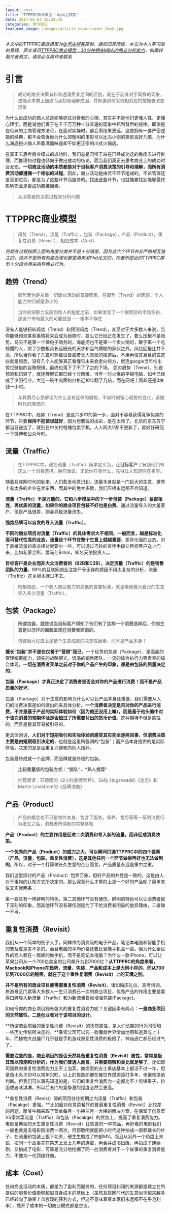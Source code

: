 ```yaml
---
layout: post
title: "TTPPRC商业模型--by风尘棋客"
date: 2017-01-04 10:24:30
categories: 学习笔记
featured_image: /images/article_cover/cover_desk.jpg
---
```


*本文中的TTPPRC商业模型为[@风尘棋客](https://www.zhihu.com/people/yuzhouedison)原创，版权归其所属，本文为本人学习后的整理，原文请见[TTPPRC商业模型：30分钟拥有MBA的商业分析能力](https://zhuanlan.zhihu.com/p/20325151?columnSlug=edisonlab)，如需转载作者原文，请务必与原作者联系*

# 引言

> 成功的商业决策者和普通消费者之间的区别，就在于前者对于同样的现象，更能从本质上细致而深刻地理解成因，并知道如何采取相对应的措施去改变现象

为什么说成功的商人总是能够抓住消费者的心理，其实并不是他们更懂人性、更懂心理学，而是说他们善于在千千万万种十分普遍的现象中抓到背后的规律。即使是在经典的工商管理方法论，在面对实操时，都会离结果更远，这些拥有一套严密逻辑的经典，都不会告诉你为什么郭敬明的电影可以比冯小刚的票房高好几倍，为什么海底捞火锅人声鼎沸而味道却不如更正宗的川式火锅店。

在真正去思考商业模式的成功时，我们总是习惯于站在已经成功这的角度去进行推理，而推理的过程也倾向于做出成功的结论，而当我们真正去思考商业上的成功时会发现，**一切商业活动的本质都是对于目标客户消费决策的引导和理解，而所有消费活动都遵循一个相似的过程**。因此，商业活动是由若干环节组成的，不论管理还是营销过程，都是为了这些环节而服务的。找出这些环节，也就能够找到能够最终影响商业是否成功直接因素。

> 从决策者的决策过程来分析问题

# TTPPRC商业模型

> 趋势（Trend），流量（Traffic），包装（Package），产品（Product），重复性消费（Revisit），相应成本（Cost）

*将商业过程按照上面的角度分类并不是十分缜密，因为这六个环节并非严格相互独立的，但并不是所有的商业理论都是用来发Phd论文的，作者所提出的TTPPRC模型十分适合用来指导商业行为。*

## 趋势（Trend）

> 顺势而为是从事一切商业活动的首要因素。在趋势（Trend）的面前，个人能力终归都是渺小的
> 
> 当你的洞察力没高到惊人的程度之前，如果发现了一个很明显的市场空白，那这个市场最大的可能就是——根本不存在

没有人能够扭转趋势（Trend）和预测趋势（Trend），甚至对于大多数人来说，当你能够预测某些事情将来会成为趋势时，要么它已经正在发生了，要么压根不是趋势。马云不是第一个做电子商务的，海底捞也不是第一个卖火锅的，敢于第一个吃螃蟹的人，除了少数极具长远眼光的天才和运气爆棚的家伙之外，风险回报比并不高，所以当你看了几篇可穿戴设备或者无人驾驶的报道后，不用再信誓旦旦的说这些就是趋势，没有几个人能够真正看懂它未来会走向何方，就连google当年推出惊世骇俗的谷歌眼镜，最终也落下了不了了之的下场。
面对趋势（Trend），别说预测和扭转了，就连理解它都已经十分困难，当年一时火爆的平板电脑，如今已经成了夕阳行业，大连一碗牛肉面的价格近10年翻了几倍，而在网吧上网却还是3块钱一小时。

> 与其费尽心思解读为什么会有这样的趋势，不如时刻留心趋势的变化，紧随时代的潮流的

在TTPPRC中，趋势（Trend）是这六步中的第一步，面对不容易获得竞争优势的环节，只要**保持不犯错误就好**，因为想要玩的出彩，是在太难了。北京的京东苏宁都当日送达了，就别在中关村租摊位卖手机，人人网大V都不更新了，就好好研究一下微博和公众号吧。


## 流量（Traffic）

> 在TTPPRC中，我把流量（Traffic）简单定义为，让**目标客户**了解到他们有这么一个消费选择。换句话说，无论你在卖什么，先得让人知道你在卖呀。

随着互联网时代的到来，人们愈发地意识到，流量本身就是一门巨大的生意，世界上有太多的企业在卖东西，而其中的绝大多数，我们压根永远都不会知道。

**流量（Traffic）不是万能的，它和六步模型中的下一步包装（Package）紧密相连，再优质的流量，如果你的商业项目包装不好也是白费**。通过流量导入的大量客户，但是产品很差，则会导致流量流失。

**强势品牌可以自发的导入流量（Traffic）**。

**不同的商业项目对流量（Traffic）的具体需求大不相同，一般而言，越是标准化高可替代性高的业态，流量这个环节在整个生意上就越重要**。差异化强的业态，对于直接流量的需求相对就要小一些，可以通过巧妙的宣传手段让目标客户送上门来，比如私家会所，爱马仕Birkin，知名天使投资人。。

**目标客户是企业而非大众消费者的（B2B和C2B），决定流量（Traffic）的是销售团队的力量**。99%的互联网创业注定尸骨无存的原因不用太复杂的分析，流量（Traffic）这关根本就过不去。

> 归根结底，一个商人商业能力的高低的首要标准，就是看他能为自己的生意导入多少流量（Traffic）。

## 包装（Package）

> **所谓包装，就是说当目标客户得知了他们有了这样一个消费选择后，你的生意是以怎样的面貌呈现在消费者面前的。**
> 
> 包装很大程度上是整个生意成败的决定性因素，而不是产品本身！


**擅长“包装”并不是仅仅善于“营销”而已**，一个优秀的包装（Package），是高超的管理统筹能力，领先的战略眼光，饥渴的销售团队，一流的综合执行力等素养的综合体现，**一切在消费者买单之前对于你的产品产生的印象，都是由包装的质量决定的**。

**包装（Package）才真正决定了消费者是否会对你的产品进行消费！而不是产品质量的好坏**。

包装（Package）对于生意的影响为什么可以比产品本身还重要，我们需要从人们的消费决策是如何做出的来具体分析。**一个消费者决定是否对你的产品进行消费，不并是基于产品的实际体验如何（因为他还没用上嘛），而是基于他头脑中对于该次消费的预期体验是否超过了所需要付出的货币价值**。这种期待不但是感性的，而且是极其容易被引导的。

更具体的说，**人们对于短期吸引和实际体验的感受其实完全是两回事，但消费决策主要是由短期吸引决定的**，也就是这里所强调的“包装”；而产品本身提供的是实际体验，决定的是是否重复消费和向别人推荐。

包装最终成就一个品牌，而品牌就是终极的包装。

> **比较重量级的包装方式：“排队”、“熟人推荐”**

> 推荐阅读：邓德隆的《2小时品牌素养》，Sally Hogshead的《迷恋》和Martin Lindstrom的《品牌洗脑》


## 产品（Product）

> 产品的概念也不只是物件本身，包含了服务，保养，售后等等一系列消费行为发生之后，消费者所得到的完整体验

**产品（Product）的主要作用是促进二次消费和导入新的流量，而非促成消费决策。**

**一个优秀的产品（Product）的威力之大，可以瞬间打通TTPPRC中的四个要素（产品，流量，包装，重复性消费），这是其他任何一个环节做得再好也无法做到的**。所以，对于一个打算做长久生意的企业而言，产品质量永远是重中之重。

我们这里探讨的产品（Product）包罗万象，但好产品的共性是一致的，这是由人对于事物的认知方式所决定的。那么究竟什么才算的上是一个好的产品呢？简单来说其实就两条：

第一要具有一样鲜明的特色，第二其他环节没有硬伤。鲜明的特色可以让消费者留下深刻的印象，而其他环节没有硬伤则是为了不给消费者明显的放弃理由，二者缺一不可。


## 重复性消费（Revisit）

我们从一个简单的例子入手，同样作为消费级的电子产品，笔记本电脑和智能手机的普及度是差不多的。而且电脑的平均价格还要比智能手机高一些。但为什么全世界的商人都在一窝蜂的做手机，而不是笔记本电脑？为什么一款iPhone，可以让苹果公司从一个700亿美金的公司飙升为到7000亿？**从TTPPRC的角度来看，Macbook和iPhone在趋势，流量，包装，产品和成本上是大同小异的，而从700亿到7000亿的秘密，就在于这个重性复消费（Revisit）上的天壤之别。**

**并不是所有的商业项目都需要重复性消费（Revisit）**。诸如婚庆礼仪，高考培训，旅游景区门票等大多数人一生只消费已一次的商业项目，优秀产品的作用主要是赢得口碑导入新流量（Traffic）和为新流量自动增强包装(Package)。

如何令你的商业项目拥有强大的重复性消费力呢？关键因素有两点：**一是商业项目的天然属性，二是创业者对于该项目的设计。**

**所谓商业项目的重复性消费（Revisit）的天然属性，是人们长期的行为习惯和一些历史传统所决定的。**暴雪公司可以凭一款魔兽世界增加地图和道具吃上十年，而植物大战僵尸几乎就是手机游戏重复性消费的极限了，神庙逃亡都已经过气了。

**需要注意的是，商业项目的是否天然具备重复性消费（Revisit）属性，常常是极其难以预测和分析的，作为我们普通人而言，只需要观察和类比就足够了**。比如起司蛋糕的重复性消费能力比不上泡芙，商场里的吉士果店基本上都活不过一年，但章鱼小丸子却可以常年兴旺，以上的现象即便在餐饮界摸爬滚打多年，也很难提前判断。但我们可以事先知道的是，它们的重复性消费力一定都比不上煎饼果子，拉面或者冰淇淋，所以后者门的竞争激烈程度必然会更高。

**重复性消费（Revist）弱的项目往往短期之内流量（Traffic）和包装（Pacakge）更强。**比如面对创意菜餐厅的普遍重复性消费（Revisit）比较差的问题，雕爷牛腩采取了菜单每月一小换三月一大换的解决方案，在保留了创意菜VS家常菜流量（Traffic）和包装（Pacakge）的优势上，提高了重复消费能力。电影是典型的天生重复性消费（Revisit）比较差的一种商品，再好看的电影我们一般也就是去电影院消费一两次，但郭敬明就能把小时代这种拍成一部都嫌长的片子，在流量和包装上狠下功夫，硬生生劈成了四部MV。而且从另外一个角度上来说，把同一个故事先在杂志上发上几年的连载，再合并成书出版，再拍成了连续剧，又拍成了电影，可算是充分地挖掘了同一批消费者对于一个故事的重复消费能力，不愧为一代顶级奸商。

## 成本（Cost）

任何商业活动的本质，都是为了盈利而服务的，任何项目利润的来源都是建立在所提供的服务价值能够超越自身成本的基础上（虽然互联网时代的生意似乎越来越多已经转向了融资上市套现的获利方式，但这不意味着资本家们永远都不在乎毛利率），抛开了成本的一切商业模式都是空谈。
